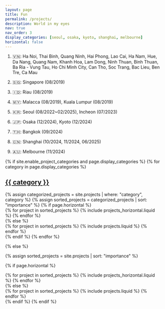```yaml
---
layout: page
title: Fun
permalink: /projects/
description: World in my eyes
nav: true
nav_order: 3
display_categories: [seoul, osaka, kyoto, shanghai, melbourne]
horizontal: false
---
```

1. :vietnam:: Ha Noi, Thai Binh, Quang Ninh, Hai Phong, Lao Cai, Ha Nam, Hue, Da Nang, Quang Nam, Khanh Hoa, Lam Dong, Ninh Thuan, Binh Thuan, Ba Ria - Vung Tau, Ho Chi Minh City, Can Tho, Soc Trang, Bac Lieu, Ben Tre, Ca Mau

2. :singapore:: Singapore (08/2019)

3. :indonesia:: Riau (08/2019)

4. :malaysia:: Malacca (08/2019), Kuala Lumpur (08/2019)

5. :kr:: Seoul (08/2022~02/2025), Incheon (07/2023)

6. :jp:: Osaka (12/2024), Kyoto (12/2024)
 
7. :thailand:: Bangkok (09/2024)

8. :cn:: Shanghai (10/2024, 11/2024, 06/2025)
 
9. :australia:: Melbourne (11/2024)

<!-- 8. :australia:: Melbourne -->


<!-- pages/projects.md -->
<div class="projects">
{% if site.enable_project_categories and page.display_categories %}
  <!-- Display categorized projects -->
  {% for category in page.display_categories %}
  <a id="{{ category }}" href=".#{{ category }}">
    <h2 class="category">{{ category }}</h2>
  </a>
  {% assign categorized_projects = site.projects | where: "category", category %}
  {% assign sorted_projects = categorized_projects | sort: "importance" %}
  <!-- Generate cards for each project -->
  {% if page.horizontal %}
  <div class="container">
    <div class="row row-cols-2">
    {% for project in sorted_projects %}
      {% include projects_horizontal.liquid %}
    {% endfor %}
    </div>
  </div>
  {% else %}
  <div class="grid">
    {% for project in sorted_projects %}
      {% include projects.liquid %}
    {% endfor %}
  </div>
  {% endif %}
  {% endfor %}

{% else %}

<!-- Display projects without categories -->

{% assign sorted_projects = site.projects | sort: "importance" %}

  <!-- Generate cards for each project -->

{% if page.horizontal %}

  <div class="container">
    <div class="row row-cols-2">
    {% for project in sorted_projects %}
      {% include projects_horizontal.liquid %}
    {% endfor %}
    </div>
  </div>
  {% else %}
  <div class="grid">
    {% for project in sorted_projects %}
      {% include projects.liquid %}
    {% endfor %}
  </div>
  {% endif %}
{% endif %}
</div>
